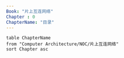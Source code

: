 ```yaml
---
Book: "片上互连网络"
Chapter : 0
ChapterName: "目录"
---
```


```dataview
table ChapterName
from "Computer Architecture/NOC/片上互连网络"
sort Chapter asc
```